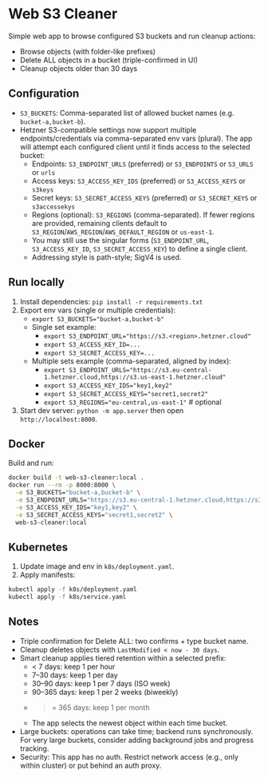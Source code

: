 Web S3 Cleaner
===============

Simple web app to browse configured S3 buckets and run cleanup actions:
- Browse objects (with folder-like prefixes)
- Delete ALL objects in a bucket (triple-confirmed in UI)
- Cleanup objects older than 30 days

Configuration
-------------
- `S3_BUCKETS`: Comma-separated list of allowed bucket names (e.g. `bucket-a,bucket-b`).
- Hetzner S3-compatible settings now support multiple endpoints/credentials via comma-separated env vars (plural). The app will attempt each configured client until it finds access to the selected bucket:
  - Endpoints: `S3_ENDPOINT_URLS` (preferred) or `S3_ENDPOINTS` or `S3_URLS` or `urls`
  - Access keys: `S3_ACCESS_KEY_IDS` (preferred) or `S3_ACCESS_KEYS` or `s3keys`
  - Secret keys: `S3_SECRET_ACCESS_KEYS` (preferred) or `S3_SECRET_KEYS` or `s3accessekys`
  - Regions (optional): `S3_REGIONS` (comma-separated). If fewer regions are provided, remaining clients default to `S3_REGION`/`AWS_REGION`/`AWS_DEFAULT_REGION` or `us-east-1`.
  - You may still use the singular forms (`S3_ENDPOINT_URL`, `S3_ACCESS_KEY_ID`, `S3_SECRET_ACCESS_KEY`) to define a single client.
  - Addressing style is path-style; SigV4 is used.

Run locally
-----------
1. Install dependencies: `pip install -r requirements.txt`
2. Export env vars (single or multiple credentials):
   - `export S3_BUCKETS="bucket-a,bucket-b"`
   - Single set example:
     - `export S3_ENDPOINT_URL="https://s3.<region>.hetzner.cloud"`
     - `export S3_ACCESS_KEY_ID=...`
     - `export S3_SECRET_ACCESS_KEY=...`
   - Multiple sets example (comma-separated, aligned by index):
     - `export S3_ENDPOINT_URLS="https://s3.eu-central-1.hetzner.cloud,https://s3.us-east-1.hetzner.cloud"`
     - `export S3_ACCESS_KEY_IDS="key1,key2"`
     - `export S3_SECRET_ACCESS_KEYS="secret1,secret2"`
     - `export S3_REGIONS="eu-central,us-east-1"` # optional
3. Start dev server: `python -m app.server` then open `http://localhost:8000`.

Docker
------
Build and run:

```bash
docker build -t web-s3-cleaner:local .
docker run --rm -p 8000:8000 \
  -e S3_BUCKETS="bucket-a,bucket-b" \
  -e S3_ENDPOINT_URLS="https://s3.eu-central-1.hetzner.cloud,https://s3.us-east-1.hetzner.cloud" \
  -e S3_ACCESS_KEY_IDS="key1,key2" \
  -e S3_SECRET_ACCESS_KEYS="secret1,secret2" \
  web-s3-cleaner:local
```

Kubernetes
----------
1. Update image and env in `k8s/deployment.yaml`.
2. Apply manifests:

```bash
kubectl apply -f k8s/deployment.yaml
kubectl apply -f k8s/service.yaml
```

Notes
-----
- Triple confirmation for Delete ALL: two confirms + type bucket name.
- Cleanup deletes objects with `LastModified < now - 30 days`.
- Smart cleanup applies tiered retention within a selected prefix:
  - < 7 days: keep 1 per hour
  - 7–30 days: keep 1 per day
  - 30–90 days: keep 1 per 7 days (ISO week)
  - 90–365 days: keep 1 per 2 weeks (biweekly)
  - >= 365 days: keep 1 per month
  - The app selects the newest object within each time bucket.
- Large buckets: operations can take time; backend runs synchronously. For very large buckets, consider adding background jobs and progress tracking.
- Security: This app has no auth. Restrict network access (e.g., only within cluster) or put behind an auth proxy.
